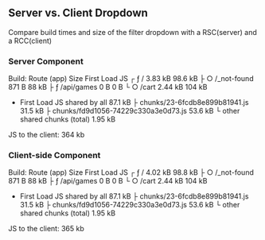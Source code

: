 ## Server vs. Client Dropdown

Compare build times and size of the filter dropdown with a RSC(server) and a RCC(client)


### Server Component

Build:
Route (app)                              Size     First Load JS
┌ ƒ /                                    3.83 kB        98.6 kB
├ ○ /_not-found                          871 B            88 kB
├ ƒ /api/games                           0 B                0 B
└ ○ /cart                                2.44 kB         104 kB
+ First Load JS shared by all            87.1 kB
  ├ chunks/23-6fcdb8e899b81941.js        31.5 kB
  ├ chunks/fd9d1056-74229c330a3e0d73.js  53.6 kB
  └ other shared chunks (total)          1.95 kB

JS to the client: 364 kb


### Client-side Component

Build:
Route (app)                              Size     First Load JS
┌ ƒ /                                    4.02 kB        98.8 kB
├ ○ /_not-found                          871 B            88 kB
├ ƒ /api/games                           0 B                0 B
└ ○ /cart                                2.44 kB         104 kB
+ First Load JS shared by all            87.1 kB
  ├ chunks/23-6fcdb8e899b81941.js        31.5 kB
  ├ chunks/fd9d1056-74229c330a3e0d73.js  53.6 kB
  └ other shared chunks (total)          1.95 kB

JS to the client: 365 kb


